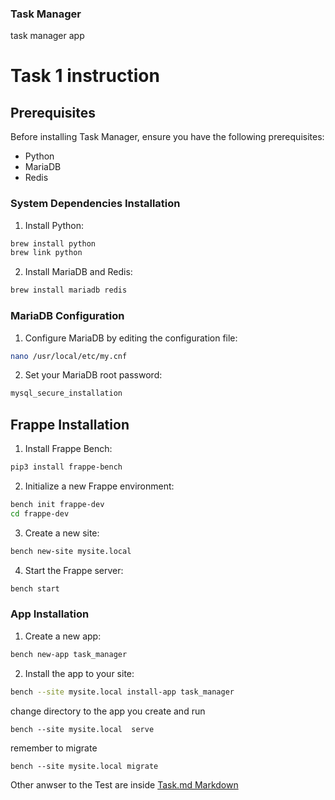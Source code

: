 ### Task Manager

task manager app
# Task 1 instruction
## Prerequisites

Before installing Task Manager, ensure you have the following prerequisites:

- Python
- MariaDB
- Redis

### System Dependencies Installation

1. Install Python:
```bash
brew install python
brew link python
```

2. Install MariaDB and Redis:
```bash
brew install mariadb redis
```

### MariaDB Configuration

1. Configure MariaDB by editing the configuration file:
```bash
nano /usr/local/etc/my.cnf
```

2. Set your MariaDB root password:
```bash
mysql_secure_installation
```

## Frappe Installation

1. Install Frappe Bench:
```bash
pip3 install frappe-bench
```

2. Initialize a new Frappe environment:
```bash
bench init frappe-dev
cd frappe-dev
```

3. Create a new site:
```bash
bench new-site mysite.local
```

4. Start the Frappe server:
```bash
bench start
```

### App Installation

1. Create a new app:
```bash
bench new-app task_manager
```

2. Install the app to your site:
```bash
bench --site mysite.local install-app task_manager
```
change directory to the app you create and run

```
bench --site mysite.local  serve
```
remember to migrate
```
bench --site mysite.local migrate

```
Other anwser to the Test are inside <a href="./Task.md">Task.md Markdown</a>
